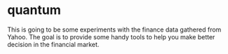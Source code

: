 # quantum

This is going to be some experiments with the finance data gathered from
Yahoo. The goal is to provide some handy tools to help you make better
decision in the financial market.
